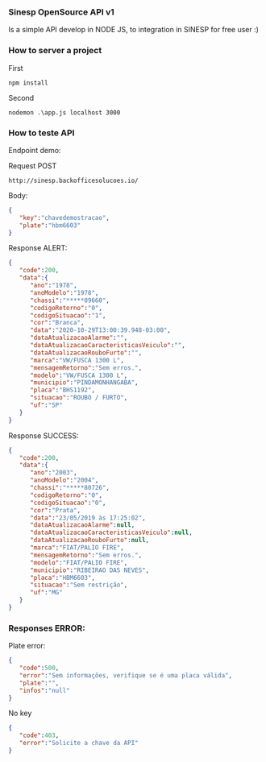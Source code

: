 ### Sinesp OpenSource API v1
Is a simple API develop in NODE JS, to integration in SINESP for free user :)

### How to server a project

First
```
npm install
```

Second 
```
nodemon .\app.js localhost 3000
```

### How to teste API

Endpoint demo:

Request POST

```
http://sinesp.backofficesolucoes.io/
```

Body:

```json
{
   "key":"chavedemostracao",
   "plate":"hbm6603"
}
```
Response ALERT:

```json
{
   "code":200,
   "data":{
      "ano":"1978",
      "anoModelo":"1978",
      "chassi":"*****09660",
      "codigoRetorno":"0",
      "codigoSituacao":"1",
      "cor":"Branca",
      "data":"2020-10-29T13:00:39.948-03:00",
      "dataAtualizacaoAlarme":"",
      "dataAtualizacaoCaracteristicasVeiculo":"",
      "dataAtualizacaoRouboFurto":"",
      "marca":"VW/FUSCA 1300 L",
      "mensagemRetorno":"Sem erros.",
      "modelo":"VW/FUSCA 1300 L",
      "municipio":"PINDAMONHANGABA",
      "placa":"BHS1192",
      "situacao":"ROUBO / FURTO",
      "uf":"SP"
   }
}
```

Response SUCCESS:

```json
{
   "code":200,
   "data":{
      "ano":"2003",
      "anoModelo":"2004",
      "chassi":"*****80726",
      "codigoRetorno":"0",
      "codigoSituacao":"0",
      "cor":"Prata",
      "data":"23/05/2019 às 17:25:02",
      "dataAtualizacaoAlarme":null,
      "dataAtualizacaoCaracteristicasVeiculo":null,
      "dataAtualizacaoRouboFurto":null,
      "marca":"FIAT/PALIO FIRE",
      "mensagemRetorno":"Sem erros.",
      "modelo":"FIAT/PALIO FIRE",
      "municipio":"RIBEIRAO DAS NEVES",
      "placa":"HBM6603",
      "situacao":"Sem restrição",
      "uf":"MG"
   }
}
```

### Responses ERROR:

Plate error:

```json
{
   "code":500,
   "error":"Sem informações, verifique se é uma placa válida",
   "plate":"",
   "infos":"null"
}
```

No key
```json
{
   "code":403,
   "error":"Solicite a chave da API"
}
```
